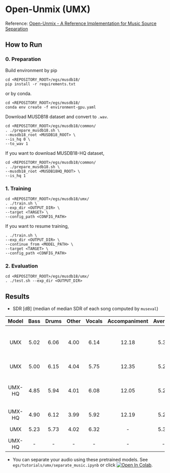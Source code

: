# Open-Unmix (UMX)
Reference: [Open-Unmix - A Reference Implementation for Music Source Separation](https://hal.inria.fr/hal-02293689/document)

## How to Run
### 0. Preparation
Build environment by pip
```
cd <REPOSITORY_ROOT>/egs/musdb18/
pip install -r requirements.txt
```
or by conda.
```
cd <REPOSITORY_ROOT>/egs/musdb18/
conda env create -f environment-gpu.yaml
```

Download MUSDB18 dataset and convert to `.wav`.
```
cd <REPOSITORY_ROOT>/egs/musdb18/common/
. ./prepare_musdb18.sh \
--musdb18_root <MUSDB18_ROOT> \
--is_hq 0 \
--to_wav 1
```
If you want to download MUSDB18-HQ dataset, 
```
cd <REPOSITORY_ROOT>/egs/musdb18/common/
. ./prepare_musdb18.sh \
--musdb18_root <MUSDB18HQ_ROOT> \
--is_hq 1
```

### 1. Training
```
cd <REPOSITORY_ROOT>/egs/musdb18/umx/
. ./train.sh \
--exp_dir <OUTPUT_DIR> \
--target <TARGET> \
--config_path <CONFIG_PATH>
```

If you want to resume training,
```
. ./train.sh \
--exp_dir <OUTPUT_DIR> \
--continue_from <MODEL_PATH> \
--target <TARGET> \
--config_path <CONFIG_PATH>
```

### 2. Evaluation
```
cd <REPOSITORY_ROOT>/egs/musdb18/umx/
. ./test.sh --exp_dir <OUTPUT_DIR>
```

## Results
- SDR [dB] (median of median SDR of each song computed by `museval`)

| Model | Bass | Drums | Other | Vocals | Accompaniment | Average | Note |
| :---: | :---: | :---: | :---: | :---: | :---: | :---: | :---: |
| UMX | 5.02 | 6.06 | 4.00 | 6.14 | 12.18 | 5.30 | Epoch is chosen by validation loss. |
| UMX | 5.00 | 6.15 | 4.04 | 5.75 | 12.35 | 5.23 | After training. |
| UMX-HQ | 4.85 | 5.94 | 4.01 | 6.08 | 12.05 | 5.22 | Epoch is chosen by validation loss. |
| UMX-HQ | 4.90 | 6.12 | 3.99 | 5.92 | 12.19 | 5.23 | After training. |
| UMX | 5.23 | 5.73 | 4.02 | 6.32 | - | 5.33 | Official report. |
| UMX-HQ | - | - | - | - | - | - | Official report. |

- You can separate your audio using these pretrained models. See `egs/tutorials/umx/separate_music.ipynb` or click [![Open In Colab](https://colab.research.google.com/assets/colab-badge.svg)](https://colab.research.google.com/github/tky823/DNN-based_source_separation/blob/main/egs/tutorials/umx/separate_music.ipynb).